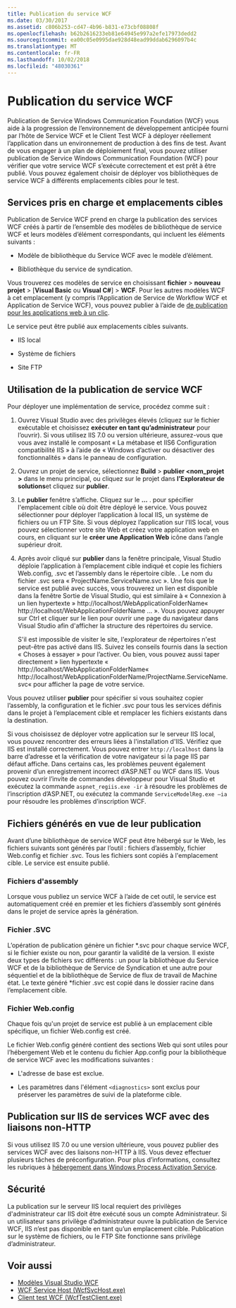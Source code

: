 ```yaml
---
title: Publication du service WCF
ms.date: 03/30/2017
ms.assetid: c806b253-cd47-4b96-b831-e73cbf08808f
ms.openlocfilehash: b62b2616233eb81e64945e997a2efe17973dedd2
ms.sourcegitcommit: ea00c05e0995dae928d48ead99ddab6296097b4c
ms.translationtype: MT
ms.contentlocale: fr-FR
ms.lasthandoff: 10/02/2018
ms.locfileid: "48030361"
---
```

# <a name="wcf-service-publishing"></a>Publication du service WCF

Publication de Service Windows Communication Foundation (WCF) vous aide à la progression de l’environnement de développement anticipée fourni par l’hôte de Service WCF et le Client Test WCF à déployer réellement l’application dans un environnement de production à des fins de test. Avant de vous engager à un plan de déploiement final, vous pouvez utiliser publication de Service Windows Communication Foundation (WCF) pour vérifier que votre service WCF s’exécute correctement et est prêt à être publié. Vous pouvez également choisir de déployer vos bibliothèques de service WCF à différents emplacements cibles pour le test.

## <a name="supported-services-and-target-locations"></a>Services pris en charge et emplacements cibles

Publication de Service WCF prend en charge la publication des services WCF créés à partir de l’ensemble des modèles de bibliothèque de service WCF et leurs modèles d’élément correspondants, qui incluent les éléments suivants :

-   Modèle de bibliothèque du Service WCF avec le modèle d’élément.

-   Bibliothèque du service de syndication.

Vous trouverez ces modèles de service en choisissant **fichier** > **nouveau projet** > [**Visual Basic** ou **Visual C#**] > **WCF**. Pour les autres modèles WCF à cet emplacement (y compris l’Application de Service de Workflow WCF et Application de Service WCF), vous pouvez publier à l’aide de [de publication pour les applications web à un clic](https://msdn.microsoft.com/library/dd465337\(v=vs.110\).aspx).

Le service peut être publié aux emplacements cibles suivants.

-   IIS local

-   Système de fichiers

-   Site FTP

## <a name="using-wcf-service-publishing"></a>Utilisation de la publication de service WCF

Pour déployer une implémentation de service, procédez comme suit :

1.  Ouvrez Visual Studio avec des privilèges élevés (cliquez sur le fichier exécutable et choisissez **exécuter en tant qu’administrateur** pour l’ouvrir).  Si vous utilisez IIS 7.0 ou version ultérieure, assurez-vous que vous avez installé le composant « La métabase et IIS6 Configuration compatibilité IIS » à l’aide de « Windows d’activer ou désactiver des fonctionnalités » dans le panneau de configuration.

2.  Ouvrez un projet de service, sélectionnez **Build** > **publier \<nom_projet >** dans le menu principal, ou cliquez sur le projet dans **l’Explorateur de solutions**et cliquez sur **publier**.

3.  Le **publier** fenêtre s’affiche. Cliquez sur le **...** . pour spécifier l'emplacement cible où doit être déployé le service. Vous pouvez sélectionner pour déployer l’application à local IIS, un système de fichiers ou un FTP Site. Si vous déployez l’application sur l’IIS local, vous pouvez sélectionner votre site Web et créez votre application web en cours, en cliquant sur le **créer une Application Web** icône dans l’angle supérieur droit.

4.  Après avoir cliqué sur **publier** dans la fenêtre principale, Visual Studio déploie l’application à l’emplacement cible indiqué et copie les fichiers Web.config, .svc et l’assembly dans le répertoire cible. . Le nom du fichier .svc sera « ProjectName.ServiceName.svc ». Une fois que le service est publié avec succès, vous trouverez un lien est disponible dans la fenêtre Sortie de Visual Studio, qui est similaire à « Connexion à un lien hypertexte » http://localhost/WebApplicationFolderName« http://localhost/WebApplicationFolderName ... ». Vous pouvez appuyer sur Ctrl et cliquer sur le lien pour ouvrir une page du navigateur dans Visual Studio afin d'afficher la structure des répertoires du service.

     S'il est impossible de visiter le site, l'explorateur de répertoires n'est peut-être pas activé dans IIS. Suivez les conseils fournis dans la section « Choses à essayer » pour l’activer. Ou bien, vous pouvez aussi taper directement » lien hypertexte « http://localhost/WebApplicationFolderName« http://localhost/WebApplicationFolderName/ProjectName.ServiceName.svc« pour afficher la page de votre service.

Vous pouvez utiliser **publier** pour spécifier si vous souhaitez copier l’assembly, la configuration et le fichier .svc pour tous les services définis dans le projet à l’emplacement cible et remplacer les fichiers existants dans la destination.

Si vous choisissez de déployer votre application sur le serveur IIS local, vous pouvez rencontrer des erreurs liées à l'installation d'IIS. Vérifiez que IIS est installé correctement. Vous pouvez entrer `http://localhost` dans la barre d’adresse et la vérification de votre navigateur si la page IIS par défaut affiche. Dans certains cas, les problèmes peuvent également provenir d’un enregistrement incorrect d’ASP.NET ou WCF dans IIS. Vous pouvez ouvrir l’invite de commandes développeur pour Visual Studio et exécutez la commande `aspnet_regiis.exe -ir` à résoudre les problèmes de l’inscription d’ASP.NET, ou exécutez la commande `ServiceModelReg.exe –ia` pour résoudre les problèmes d’inscription WCF.

## <a name="files-generated-for-publishing"></a>Fichiers générés en vue de leur publication
 Avant d’une bibliothèque de service WCF peut être hébergé sur le Web, les fichiers suivants sont générés par l’outil : fichiers d’assembly, fichier Web.config et fichier .svc. Tous les fichiers sont copiés à l'emplacement cible. Le service est ensuite publié.

### <a name="assembly-files"></a>Fichiers d'assembly
 Lorsque vous publiez un service WCF à l’aide de cet outil, le service est automatiquement créé en premier et les fichiers d’assembly sont générés dans le projet de service après la génération.

### <a name="svc-file"></a>Fichier .SVC
 L’opération de publication génère un fichier *.svc pour chaque service WCF, si le fichier existe ou non, pour garantir la validité de la version. Il existe deux types de fichiers svc différents : un pour la bibliothèque du Service WCF et de la bibliothèque de Service de Syndication et une autre pour séquentiel et de la bibliothèque de Service de flux de travail de Machine état. Le texte généré \*fichier .svc est copié dans le dossier racine dans l’emplacement cible.

### <a name="webconfig-file"></a>Fichier Web.config
 Chaque fois qu'un projet de service est publié à un emplacement cible spécifique, un fichier Web.config est créé.

 Le fichier Web.config généré contient des sections Web qui sont utiles pour l’hébergement Web et le contenu du fichier App.config pour la bibliothèque de service WCF avec les modifications suivantes :

-   L'adresse de base est exclue.

-   Les paramètres dans l'élément `<diagnostics>` sont exclus pour préserver les paramètres de suivi de la plateforme cible.

## <a name="publishing-wcf-services-with-non-http-bindings-to-iis"></a>Publication sur IIS de services WCF avec des liaisons non-HTTP
 Si vous utilisez IIS 7.0 ou une version ultérieure, vous pouvez publier des services WCF avec des liaisons non-HTTP à IIS. Vous devez effectuer plusieurs tâches de préconfiguration. Pour plus d’informations, consultez les rubriques à [hébergement dans Windows Process Activation Service](../../../docs/framework/wcf/feature-details/hosting-in-windows-process-activation-service.md).

## <a name="security"></a>Sécurité
 La publication sur le serveur IIS local requiert des privilèges d'administrateur car IIS doit être exécuté sous un compte Administrateur. Si un utilisateur sans privilège d’administrateur ouvre la publication de Service WCF, IIS n’est pas disponible en tant qu’un emplacement cible. Publication sur le système de fichiers, ou le FTP Site fonctionne sans privilège d’administrateur.

## <a name="see-also"></a>Voir aussi

- [Modèles Visual Studio WCF](../../../docs/framework/wcf/wcf-vs-templates.md)
- [WCF Service Host (WcfSvcHost.exe)](../../../docs/framework/wcf/wcf-service-host-wcfsvchost-exe.md)
- [Client test WCF (WcfTestClient.exe)](../../../docs/framework/wcf/wcf-test-client-wcftestclient-exe.md)